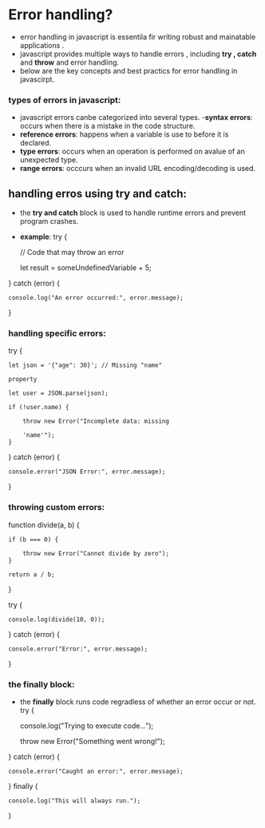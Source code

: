 # Error handling?
- error handling in javascript is essentila fir writing robust and mainatable applications .
- javascript provides multiple ways to handle errors , including **try , catch** and **throw** and error handling. 
- below are the key concepts and best practics for error handling in javascirpt.
### types of errors in javascript:
- javascript errors canbe categorized into several types.
-**syntax errors**: occurs when there is a mistake in the code structure.
- **reference errors**: happens when a variable is use to before it is declared.
- **type errors**: occurs when an operation is performed on  avalue of an unexpected type.
- **range errors**: occcurs when an invalid URL encoding/decoding is used.
## handling erros using **try and catch**:
- the **try and catch** block is used to handle runtime errors and prevent program crashes.
- **example**:
try {

    // Code that may throw an error

    let result = someUndefinedVariable + 5;

} catch (error) {

    console.log("An error occurred:", error.message);
}
### handling specific errors:
try {

    let json = '{"age": 30}'; // Missing "name"

    property

    let user = JSON.parse(json);

    if (!user.name) {

        throw new Error("Incomplete data: missing 

        'name'");
    }
} catch (error) {

    console.error("JSON Error:", error.message);
}
### throwing custom errors:
function divide(a, b) {

    if (b === 0) {

        throw new Error("Cannot divide by zero");
    }

    return a / b;
}

try {

    console.log(divide(10, 0));

} catch (error) {

    console.error("Error:", error.message);
}
### the **finally** block:
- the **finally** block runs code regradless of whether an error occur or not.
try {

    console.log("Trying to execute code...");

    throw new Error("Something went wrong!");

} catch (error) {

    console.error("Caught an error:", error.message);
    
} finally {

    console.log("This will always run.");
}









